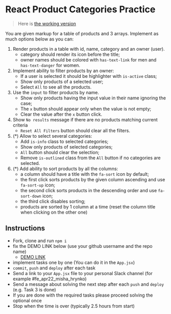 # React Product Categories Practice

> Here is [the working version](https://mate-academy.github.io/react_product-categories-practice/)

You are given markup for a table of products and 3 arrays.
Implement as much options below as you can:

1. Render products in a table with id, name, category and an owner (user).
    - category should render its icon before the title;
    - owner names should be colored with `has-text-link` for men and `has-text-danger` for women.
1. Implement ability to filter products by an owner:
    - If a user is selected it should be highlighter with `is-active` class;
    - Show only products of a selected user;
    - Select `All` to see all the products.
1. Use the `input` to filter products by name.
    - Show only products having the input value in their name ignoring the case;
    - The `x` button should appear only when the value is not empty;
    - Clear the value after the `x` button click.
1. Show `No results` message if there are no products matching current criteria
    - `Reset All Filters` button should clear all the filters.
1. (*) Allow to select several categories:
    - Add `is-info` class to selected categories;
    - Show only products of selected categories;
    - `All` button should clear the selection;
    - Remove `is-outlined` class from the `All` button if no categories are selected.
1. (*) Add ability to sort products by all the columns:
    - a column should have a title with the `fa-sort` icon by default;
    - the first click sorts products by the given column ascending and use `fa-sort-up` icon;
    - the second click sorts products in the descending order and use `fa-sort-down` icon;
    - the third click disables sorting;
    - products are sorted by 1 column at a time (reset the column title when clicking on the other one)

## Instructions
- Fork, clone and run `npm i`
- fix the DEMO LINK below (use your github username and the repo name)
  - [DEMO LINK](https://olekk17.github.io/product-categories-react-practice)
- implement tasks one by one (You can do it in the `App.jsx`)
- `commit`, `push` and `deploy` after each task
- Send a link to your `App.jsx` file to your personal Slack channel (for example #fe_apr22_misha_hrynko)
- Send a message about solving the next step after each `push` and `deploy` (e.g. Task 3 is done)
- If you are done with the required tasks please proceed solving the optional once
- Stop when the time is over (typically 2.5 hours from start)

